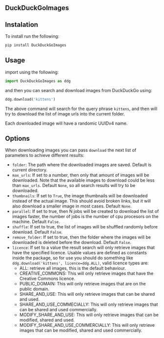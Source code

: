 
 ## DuckDuckGoImages

## Instalation

To install run the following:

```python
pip install DuckDuckGoImages
```

## Usage

import using the following:

```python
import DuckDuckGoImages as ddg
```

and then you can search and download images from DuckDuckGo using:

```python
ddg.download('kittens')
```

The above command will search for the query phrase `kittens`, and then will try to download the list of image urls into the current folder.

Each downloaded image will have a randomic UUIDv4 name.

## Options

When downloading images you can pass `download` the next list of parameters to achieve different results:

- `folder`: The path where the downloaded images are saved. Default is current directory.
- `max_urls`: If set to a number, then only that amount of images will be downloaded. Note that the available images to download could be less than `max_urls`. Default `None`, so all search results will try to be downloaded.
- `thumbnails`: If set to `True`, the image thumbnails will be downloaded instead of the actual image. This should avoid broken links, but it will also download a smaller image in most cases. Default `None`.
- `parallel`: If set to true, then N jobs will be created to download the list of images faster, the number of jobs is the number of cpu procesors on the machine. Default `False`.
- `shuffle`: If set to true, the list of images will be shuffled randomly before download. Default `False`.
- `remove_folder`: If set to true, then the folder where the images will be downloaded is deleted before the download. Default `False`.
- `licence`: If set to a value the result search will only retrieve images that have the specified licence. Usable values are defined as constants inside the package, so for use you should do something like `ddg.download('kittens', licence=ddg.ALL)`, valid licence types are:
    - ALL: retrieve all images, this is the default behaviour.
    - CREATIVE_COMMONS: This will only retrieve images that have the Creative Commons licence.
    - PUBLIC_DOMAIN: This will only retrieve images that are on the public domain.
    - SHARE_AND_USE: This will only retrieve images that can be shared and used.
    - SHARE_AND_USE_COMMECIALLY: This will only retrieve images that can be shared and used commercially. 
    - MODIFY_SHARE_AND_USE: This will only retrieve images that can be modified, shared and used.
    - MODIFY_SHARE_AND_USE_COMMERCIALLY: This will only retrieve images that can be modified, shared and used commercially.

